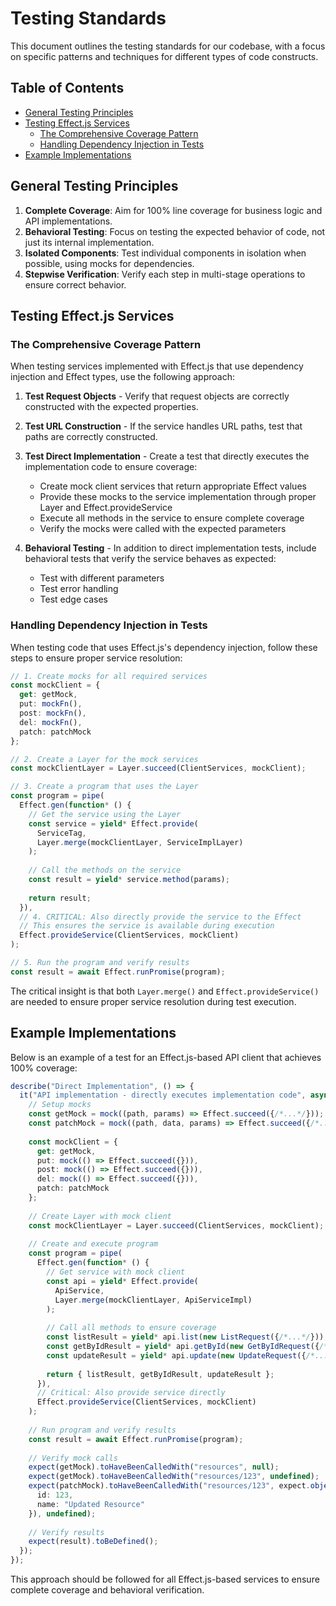 # Testing Standards

This document outlines the testing standards for our codebase, with a focus on specific patterns and techniques for different types of code constructs.

## Table of Contents

- [General Testing Principles](#general-testing-principles)
- [Testing Effect.js Services](#testing-effectjs-services)
  - [The Comprehensive Coverage Pattern](#the-comprehensive-coverage-pattern)
  - [Handling Dependency Injection in Tests](#handling-dependency-injection-in-tests)
- [Example Implementations](#example-implementations)

## General Testing Principles

1. **Complete Coverage**: Aim for 100% line coverage for business logic and API implementations.
2. **Behavioral Testing**: Focus on testing the expected behavior of code, not just its internal implementation.
3. **Isolated Components**: Test individual components in isolation when possible, using mocks for dependencies.
4. **Stepwise Verification**: Verify each step in multi-stage operations to ensure correct behavior.

## Testing Effect.js Services

### The Comprehensive Coverage Pattern

When testing services implemented with Effect.js that use dependency injection and Effect types, use the following approach:

1. **Test Request Objects** - Verify that request objects are correctly constructed with the expected properties.

2. **Test URL Construction** - If the service handles URL paths, test that paths are correctly constructed.

3. **Test Direct Implementation** - Create a test that directly executes the implementation code to ensure coverage:
   - Create mock client services that return appropriate Effect values
   - Provide these mocks to the service implementation through proper Layer and Effect.provideService
   - Execute all methods in the service to ensure complete coverage
   - Verify the mocks were called with the expected parameters

4. **Behavioral Testing** - In addition to direct implementation tests, include behavioral tests that verify the service behaves as expected:
   - Test with different parameters
   - Test error handling
   - Test edge cases

### Handling Dependency Injection in Tests

When testing code that uses Effect.js's dependency injection, follow these steps to ensure proper service resolution:

```typescript
// 1. Create mocks for all required services
const mockClient = {
  get: getMock,
  put: mockFn(),
  post: mockFn(),
  del: mockFn(),
  patch: patchMock
};

// 2. Create a Layer for the mock services
const mockClientLayer = Layer.succeed(ClientServices, mockClient);

// 3. Create a program that uses the Layer
const program = pipe(
  Effect.gen(function* () {
    // Get the service using the Layer
    const service = yield* Effect.provide(
      ServiceTag,
      Layer.merge(mockClientLayer, ServiceImplLayer)
    );
    
    // Call the methods on the service
    const result = yield* service.method(params);
    
    return result;
  }),
  // 4. CRITICAL: Also directly provide the service to the Effect
  // This ensures the service is available during execution
  Effect.provideService(ClientServices, mockClient)
);

// 5. Run the program and verify results
const result = await Effect.runPromise(program);
```

The critical insight is that both `Layer.merge()` and `Effect.provideService()` are needed to ensure proper service resolution during test execution.

## Example Implementations

Below is an example of a test for an Effect.js-based API client that achieves 100% coverage:

```typescript
describe("Direct Implementation", () => {
  it("API implementation - directly executes implementation code", async () => {
    // Setup mocks
    const getMock = mock((path, params) => Effect.succeed({/*...*/}));
    const patchMock = mock((path, data, params) => Effect.succeed({/*...*/}));
    
    const mockClient = {
      get: getMock,
      put: mock(() => Effect.succeed({})),
      post: mock(() => Effect.succeed({})),
      del: mock(() => Effect.succeed({})),
      patch: patchMock
    };
    
    // Create Layer with mock client
    const mockClientLayer = Layer.succeed(ClientServices, mockClient);
    
    // Create and execute program
    const program = pipe(
      Effect.gen(function* () {
        // Get service with mock client
        const api = yield* Effect.provide(
          ApiService,
          Layer.merge(mockClientLayer, ApiServiceImpl)
        );
        
        // Call all methods to ensure coverage
        const listResult = yield* api.list(new ListRequest({/*...*/}));
        const getByIdResult = yield* api.getById(new GetByIdRequest({/*...*/}));
        const updateResult = yield* api.update(new UpdateRequest({/*...*/}));
        
        return { listResult, getByIdResult, updateResult };
      }),
      // Critical: Also provide service directly
      Effect.provideService(ClientServices, mockClient)
    );
    
    // Run program and verify results
    const result = await Effect.runPromise(program);
    
    // Verify mock calls
    expect(getMock).toHaveBeenCalledWith("resources", null);
    expect(getMock).toHaveBeenCalledWith("resources/123", undefined);
    expect(patchMock).toHaveBeenCalledWith("resources/123", expect.objectContaining({
      id: 123,
      name: "Updated Resource"
    }), undefined);
    
    // Verify results
    expect(result).toBeDefined();
  });
});
```

This approach should be followed for all Effect.js-based services to ensure complete coverage and behavioral verification.
